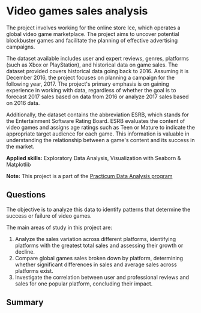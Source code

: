 # Video games sales analysis

<p>The project involves working for the online store Ice, which operates a global video game marketplace. The project aims to uncover potential blockbuster games and facilitate the planning of effective advertising campaigns.</p>

The dataset available includes user and expert reviews, genres, platforms (such as Xbox or PlayStation), and historical data on game sales. The dataset provided covers historical data going back to 2016. Assuming it is December 2016, the project focuses on planning a campaign for the following year, 2017. The project's primary emphasis is on gaining experience in working with data, regardless of whether the goal is to forecast 2017 sales based on data from 2016 or analyze 2017 sales based on 2016 data.

Additionally, the dataset contains the abbreviation ESRB, which stands for the Entertainment Software Rating Board. ESRB evaluates the content of video games and assigns age ratings such as Teen or Mature to indicate the appropriate target audience for each game. This information is valuable in understanding the relationship between a game's content and its success in the market.

<b>Applied skills:</b> Exploratory Data Analysis, Visualization with Seaborn & Matplotlib </p>
**Note:** This project is a part of the <a href="https://practicum.com/en-isr/data-analyst/">Practicum Data Analysis program</a> </p>

<p><h2>Questions</h2>
  
The objective is to analyze this data to identify patterns that determine the success or failure of video games.

The main areas of study in this project are:

1. Analyze the sales variation across different platforms, identifying platforms with the greatest total sales and assessing their growth or decline.
2. Compare global games sales broken down by platform, determining whether significant differences in sales and average sales across platforms exist.
3. Investigate the correlation between user and professional reviews and sales for one popular platform, concluding their impact.
</p>
<p><h2>Summary </h2>
